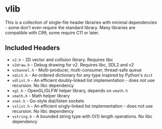 # vlib

This is a collection of single-file header libraries with minimal dependencies - some don't even require the standard library. Many libraries are compatible with C99, some require C11 or later.

## Included Headers

- `v2.h` - 2D vector and collision library. Requires libc
- `v2draw.h` - Debug drawing for v2. Requires libc, SDL2 and v2
- `vchannel.h` - Multi-producer, multi-consumer, thread-safe queue
- `vdict.h` - An ordered dictionary for any type inspired by Python's `dict`
- `vdlist.h` - An efficient doubly-linked list implementation - does not use recursion. No libc dependency
- `vgl.h` - OpenGL/GLFW helper library, depends on `vmath.h`
- `vmath.h` - Math helper library
- `vnet.h` - Go-style dial/listen sockets
- `vslist.h` - An efficient singly-linked list implementation - does not use recursion. No libc dependency
- `vstring.h` - A bounded string type with O(1) length operations. No libc dependency
